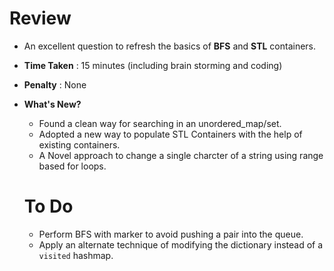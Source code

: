 # Review 
* An excellent question to refresh the basics of **BFS** and **STL** containers.
* **Time Taken** : 15 minutes (including brain storming and coding)
* **Penalty** : None
* **What's New?**
  * Found a clean way for searching in an unordered_map/set. 
  * Adopted a new way to populate STL Containers with the help of existing containers.
  * A Novel approach to change a single charcter of a string using range based for loops.
  
  
  # To Do
  * Perform BFS with marker to avoid pushing a pair into the queue.
  * Apply an alternate technique of modifying the dictionary instead of a `visited` hashmap.
